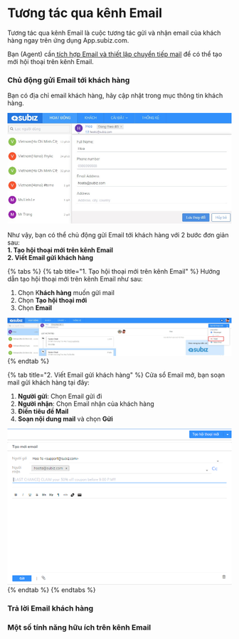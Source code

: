 # Tương tác qua kênh Email

Tương tác qua kênh Email là cuộc tương tác gửi và nhận email của khách hàng ngay trên ứng dụng App.subiz.com.

Bạn \(Agent\) cần[ tích hợp Email và thiết lập chuyển tiếp mail](https://docv4.subiz.com/thiet-lap-chuyen-tiep-email/) để có thể tạo mới hội thoại trên kênh Email.

### Chủ động gửi Email tới khách hàng

Bạn có địa chỉ email khách hàng, hãy cập nhật trong mục thông tin khách hàng.

![L&#x1B0;u &#x111;&#x1ECB;a ch&#x1EC9; Email kh&#xE1;ch h&#xE0;ng](../../.gitbook/assets/cap-nhat-mail.jpg)

Như vậy, bạn có thể chủ động gửi Email tới khách hàng với 2 bước đơn giản sau:  
**1. Tạo hội thoại mới trên kênh Email  
2. Viết Email gửi khách hàng**

{% tabs %}
{% tab title="1. Tạo hội thoại mới trên kênh Email" %}
Hướng dẫn tạo hội thoại mới trên kênh Email như sau:

1. Chọn K**hách hàng** muốn gửi mail
2. Chọn **Tạo hội thoại mới**
3. Chọn **Email** 

![](../../.gitbook/assets/tao-hoi-thoai-email.jpg)
{% endtab %}

{% tab title="2. Viết Email gửi khách hàng" %}
Cửa sổ Email mở, bạn soạn mail gửi khách hàng tại đây:

1. **Người gửi**: Chọn Email gửi đi 
2. **Người nhận**: Chọn Email nhận của khách hàng 
3. **Điền tiêu đề Mail**
4. **Soạn nội dung mail** và chọn **Gửi**

![](../../.gitbook/assets/image%20%287%29.png)
{% endtab %}
{% endtabs %}





###  Trả lời Email khách hàng

### Một số tính năng hữu ích trên kênh Email





## 













